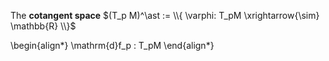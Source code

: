 The **cotangent space** $(T_p M)^\ast := \\{ \varphi: T_pM \xrightarrow{\sim} \mathbb{R} \\}$

\begin{align*}
\mathrm{d}f_p : T_pM
\end{align*}